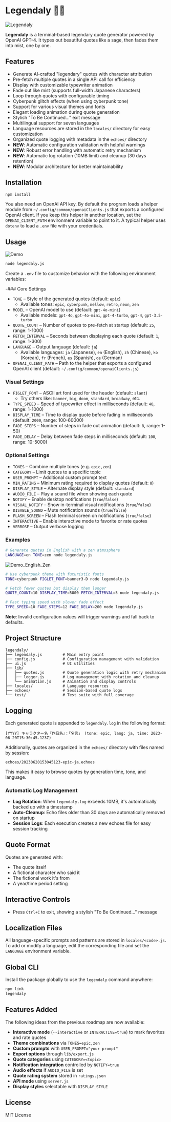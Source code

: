 # Legendaly 🧙‍♂️

![Legendaly](assets/banner.png)

**Legendaly** is a terminal-based legendary quote generator powered by OpenAI GPT-4.
It types out beautiful quotes like a sage, then fades them into mist, one by one.

## Features

- Generate AI-crafted "legendary" quotes with character attribution
- Pre-fetch multiple quotes in a single API call for efficiency
- Display with customizable typewriter animation
- Fade out like mist (supports full-width Japanese characters)
- Loop through quotes with configurable timing
- Cyberpunk glitch effects (when using cyberpunk tone)
- Support for various visual themes and fonts
- Elegant loading animation during quote generation
- Stylish "To Be Continued..." exit message
- Multilingual support for seven languages
- Language resources are stored in the `locales/` directory for easy customization
- Organized quote logging with metadata in the `echoes/` directory
- **NEW**: Automatic configuration validation with helpful warnings
- **NEW**: Robust error handling with automatic retry mechanism
- **NEW**: Automatic log rotation (10MB limit) and cleanup (30 days retention)
- **NEW**: Modular architecture for better maintainability

## Installation

```bash
npm install
```

You also need an OpenAI API key. By default the program loads a helper module
from `~/.config/common/openaiClients.js` that exports a configured OpenAI
client.  If you keep this helper in another location, set the
`OPENAI_CLIENT_PATH` environment variable to point to it.  A typical helper uses
`dotenv` to load a `.env` file with your credentials.

## Usage

![Demo](assets/demo.gif)

```bash
node legendaly.js
```

Create a `.env` file to customize behavior with the following environment variables:

-### Core Settings
- `TONE` – Style of the generated quotes (default: `epic`)
  - Available tones: `epic`, `cyberpunk`, `mellow`, `retro`, `neon`, `zen`
- `MODEL` – OpenAI model to use (default: `gpt-4o-mini`)
  - Available models: `gpt-4o`, `gpt-4o-mini`, `gpt-4-turbo`, `gpt-4`, `gpt-3.5-turbo`
- `QUOTE_COUNT` – Number of quotes to pre-fetch at startup (default: `25`, range: 1-1000)
- `FETCH_INTERVAL` – Seconds between displaying each quote (default: `1`, range: 1-300)
- `LANGUAGE` – Output language (default: `ja`)
  - Available languages: `ja` (Japanese), `en` (English), `zh` (Chinese), `ko` (Korean), `fr` (French), `es` (Spanish), `de` (German)
- `OPENAI_CLIENT_PATH` – Path to the helper that exports a configured OpenAI client (default: `~/.config/common/openaiClients.js`)

### Visual Settings
- `FIGLET_FONT` – ASCII art font used for the header (default: `slant`)
  - Try others like: `banner`, `big`, `doom`, `standard`, `broadway`, etc.
- `TYPE_SPEED` – Speed of typewriter effect in milliseconds (default: `40`, range: 1-1000)
- `DISPLAY_TIME` – Time to display quote before fading in milliseconds (default: `2000`, range: 100-60000)
- `FADE_STEPS` – Number of steps in fade out animation (default: `8`, range: 1-50)
- `FADE_DELAY` – Delay between fade steps in milliseconds (default: `100`, range: 10-5000)

### Optional Settings
- `TONES` – Combine multiple tones (e.g. `epic,zen`)
- `CATEGORY` – Limit quotes to a specific topic
- `USER_PROMPT` – Additional custom prompt text
- `MIN_RATING` – Minimum rating required to display quotes (default: `0`)
- `DISPLAY_STYLE` – Alternate display style (default: `standard`)
- `AUDIO_FILE` – Play a sound file when showing each quote
- `NOTIFY` – Enable desktop notifications (`true`/`false`)
- `VISUAL_NOTIFY` – Show in-terminal visual notifications (`true`/`false`)
- `DISABLE_SOUND` – Mute notification sounds (`true`/`false`)
- `FLASH_SCREEN` – Flash terminal screen on notifications (`true`/`false`)
- `INTERACTIVE` – Enable interactive mode to favorite or rate quotes
- `VERBOSE` – Output verbose logging

### Examples

```bash
# Generate quotes in English with a zen atmosphere
LANGUAGE=en TONE=zen node legendaly.js
```

![Demo_English_Zen](assets/demo_en_zen.gif)

```bash
# Use cyberpunk theme with futuristic fonts
TONE=cyberpunk FIGLET_FONT=banner3-D node legendaly.js

# Fetch fewer quotes but display them longer
QUOTE_COUNT=10 DISPLAY_TIME=5000 FETCH_INTERVAL=5 node legendaly.js

# Fast typing speed with slower fade effect
TYPE_SPEED=10 FADE_STEPS=12 FADE_DELAY=200 node legendaly.js
```

**Note**: Invalid configuration values will trigger warnings and fall back to defaults.

## Project Structure

```
legendaly/
├── legendaly.js         # Main entry point
├── config.js            # Configuration management with validation
├── ui.js                # UI utilities
├── lib/
│   ├── quotes.js        # Quote generation logic with retry mechanism
│   ├── logger.js        # Log management with rotation and cleanup
│   └── animation.js     # Animation and display controls
├── locales/             # Language resources
├── echoes/              # Session-based quote logs
└── test/                # Test suite with full coverage
```

## Logging

Each generated quote is appended to `legendaly.log` in the following format:

```
[YYYY] キャラクター名『作品名』：「名言」 (tone: epic, lang: ja, time: 2023-06-20T15:30:45.123Z)
```

Additionally, quotes are organized in the `echoes/` directory with files named by session:

```
echoes/20230620153045123-epic-ja.echoes
```

This makes it easy to browse quotes by generation time, tone, and language.

### Automatic Log Management

- **Log Rotation**: When `legendaly.log` exceeds 10MB, it's automatically backed up with a timestamp
- **Auto-Cleanup**: Echo files older than 30 days are automatically removed on startup
- **Session Logs**: Each execution creates a new echoes file for easy session tracking

## Quote Format

Quotes are generated with:
- The quote itself
- A fictional character who said it
- The fictional work it's from 
- A year/time period setting

## Interactive Controls

- Press `Ctrl+C` to exit, showing a stylish "To Be Continued..." message

## Localization Files

All language-specific prompts and patterns are stored in `locales/<code>.js`.
To add or modify a language, edit the corresponding file and set the `LANGUAGE` environment variable.

## Global CLI

Install the package globally to use the `legendaly` command anywhere:

```bash
npm link
legendaly
```

## Features Added

The following ideas from the previous roadmap are now available:

- **Interactive mode** (`--interactive` or `INTERACTIVE=true`) to mark favorites and rate quotes
- **Theme combinations** via `TONES=epic,zen`
- **Custom prompts** with `USER_PROMPT="your prompt"`
- **Export options** through `lib/export.js`
- **Quote categories** using `CATEGORY=<topic>`
- **Notification integration** controlled by `NOTIFY=true`
- **Audio effects** if `AUDIO_FILE` is set
- **Quote rating system** stored in `ratings.json`
- **API mode** using `server.js`
- **Display styles** selectable with `DISPLAY_STYLE`

## License

MIT License
